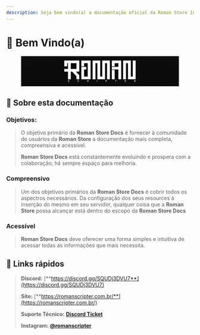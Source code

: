 ```yaml
---
description: Seja bem vindo(a) a documentação oficial da Roman Store Inc.
---
```


# 👋 Bem Vindo(a)

<figure><img src=".gitbook/assets/Barrinha.gif" alt=""><figcaption></figcaption></figure>

## :book: Sobre esta documentação

### Objetivos:

> O objetivo primário da **Roman Store Docs** é fornecer à comunidade de usuários da **Roman Store** a documentação mais completa, compreensiva e acessível.
>
> **Roman Store Docs** está constantemente evoluindo e prospera com a colaboração; há sempre espaço para melhoria.

### Compreensivo

> Um dos objetivos primários da **Roman Store Docs** é cobrir todos os aspectros necessários. Da configuração dos seus resources à inserção do mesmo em seu servidor, qualquer coisa que a **Roman Store** possa alcançar está dentro do escopo da **Roman Store Docs**

### Acessível

> **Roman Store Docs** deve oferecer uma forma simples e intuitiva de acessar todas as informações que mais necessita.

## :link: Links rápidos

> **Discord:** [**https://discord.gg/SQUDj3DVU7**](https://discord.gg/SQUDj3DVU7)
>
> **Site:** [**https://romanscripter.com.br/**](https://romanscripter.com.br/)
>
> **Suporte Técnico:** [**Discord Ticket**](suporte/ticket.md)
>
> **Instagram:** [**@romanscripter**](https://www.instagram.com/romanscripter/)
